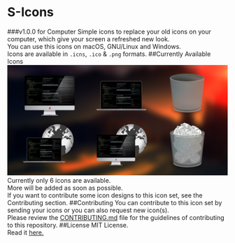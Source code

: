 # S-Icons
###v1.0.0 for Computer
Simple icons to replace your old icons on your computer, which give your screen a refreshed new look.<br>
You can use this icons on macOS, GNU/Linux and Windows.<br>
Icons are available in `.icns`, `.ico` & `.png` formats.
##Currently Available Icons
<img src="s-icons.jpg" alt="Available Icons"><br>
Currently only 6 icons are available.<br>
More will be added as soon as possible.<br>
If you want to contribute some icon designs to this icon set, see the Contributing section.
##Contributing
You can contribute to this icon set by sending your icons or you can also request new icon(s).<br>
Please review the <a href="CONTRIBUTING.md">CONTRIBUTING.md</a> file for the guidelines of contributing to this repository.
##License
MIT License.<br>
Read it <a href="LICENSE.md">here.</a>
